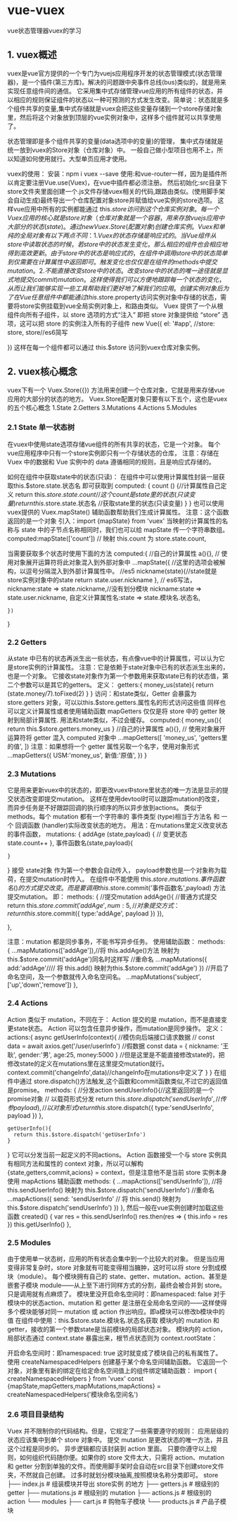 # vue-vuex
vue状态管理器vuex的学习
## 1. vuex概述
vuex是vue官方提供的一个专门为vuejs应用程序开发的状态管理模式(状态管理器)，是一个插件(第三方库)。解决的问题跟中央事件总线(bus)类似的，就是用来实现任意组件间的通信。
它采用集中式存储管理vue应用的所有组件的状态，并以相应的规则保证组件的状态以一种可预测的方式发生改变。简单说：状态就是多个组件共享的变量,集中式存储就是vuex会把这些变量存储到一个store存储对象里，然后将这个对象放到顶层的vue实例对象中，这样多个组件就可以共享使用了。

状态管理即是多个组件共享的变量(data选项中的变量)的管理，
集中式存储就是统一放到vuex的Store对象（仓库对象）中。
一般自己做小型项目也用不上，所以知道如何使用就行。大型单页应用才使用。

vuex的使用：
安装：npm i vuex --save
使用:和vue-router一样，因为是插件所以肯定要注册Vue.use(Vuex)，在vue中插件都必须注册。
然后初始化:src目录下store文件夹里面创建一个.js文件存储vuex相关的代码,跟路由类似。(使用脚手架会自动生成)最终导出一个仓库配置对象store并赋值给vue实例的store选项。
这样vue应用中所有的实例都能通过 this.$store访问到这个仓库实例对象。
每一个 Vuex 应用的核心就是 store对象（仓库对象就是一个容器，用来存放vuejs应用中大部分的状态 (state)。通过new Vuex.Store({配置对象})创建仓库实例。
Vuex 和单纯的全局对象有以下两点不同：
    1.Vuex 的状态存储是响应式的。当 Vue 组件从 store 中读取状态的时候，若 store 中的状态发生变化，那么相应的组件也会相应地得到高效更新。
    由于 store 中的状态是响应式的，在组件中调用 store 中的状态简单到仅需要在计算属性中返回即可。触发变化也仅仅是在组件的 methods 中提交 mutation。
    2.不能直接改变 store 中的状态。改变 store 中的状态的唯一途径就是显式地提交 (commit) mutation。这样使得我们可以方便地跟踪每一个状态的变化，从而让我们能够实现一些工具帮助我们更好地了解我们的应用。
创建实例对象后为了在 Vue 任意组件中都能通过 this.$store.property访问实例对象中存储的状态，需要将store实例挂载到vue全局实例对象上，和路由类似。
Vuex 提供了一个从根组件向所有子组件，以 store 选项的方式“注入”
即把 store 对象提供给 “store” 选项，这可以把 store 的实例注入所有的子组件
new Vue({
  el: '#app',
  //store: store,
  store//es6简写

})
这样在每一个组件都可以通过 this.$store 访问到vuex仓库对象实例。

## 2. vuex核心概念
vuex下有一个 Vuex.Store({}) 方法用来创建一个仓库对象，它就是用来存储vue应用的大部分的状态的地方。
Vuex.Store配置对象只要有以下五个，这也是vuex的五个核心概念
1.State
2.Getters
3.Mutations
4.Actions
5.Modules
### 2.1 State 单一状态树
在vuex中使用state选项存储vue组件的所有共享的状态，它是一个对象。
每个vue应用程序中只有一个store实例即只有一个存储状态的仓库，
注意：存储在 Vuex 中的数据和 Vue 实例中的 data 遵循相同的规则，且是响应式存储的。

如何在组件中获取state中的状态(只读)：
在组件中可以使用计算属性封装一层获取this.$store.state.状态名 即可获取到
computed: {
    count () {//计算属性自己定义
        return this.$store.state.count //这个count是state里的状态(只读变量)
        return this.$store.state.状态名 //获取state里的状态(只读变量)
    }
}
也可以使用vuex提供的 Vuex.mapState() 辅助函数帮助我们生成计算属性。
注意：这个函数返回的是一个对象
引入：import {mapState} from 'vuex'
当映射的计算属性的名称与 state 中的子节点名称相同时，我们也可以给 mapState 传一个字符串数组。
computed:mapState(['count'])
// 映射 this.count 为 store.state.count,

当需要获取多个状态时使用下面的方法
computed:{
    //自己的计算属性
    a(){},
    // 使用对象展开运算符将此对象混入到外部对象中
    ...mapState({
        //这里的选项会被解构，以逗号分隔混入到外部计算属性中。
        //es5
        nickname(state){//state就是store实例对象中的state
            return state.user.nickname
        },
        // es6写法，
        nickname:state => state.nickname,//没有划分模块
        nickname:state => state.user.nickname,
        自定义计算属性名:state => state.模块名.状态名,
        
    })
}

### 2.2 Getters
从state 中已有的状态再派生出一些状态，有点像vue中的计算属性，可以认为它是store实例的计算属性。
注意：它是依赖于state对象中已有的状态派生出来的，也是一个对象。
它接收state对象作为第一个参数用来获取state已有的状态值，第二个参数可以是其它的getters。
定义：
getters:{
    money_us(state){
        return (state.money/7).toFixed(2)
    }
}
访问：和state类似，Getter 会暴露为 store.getters 对象，可以以this.$store.getters.属性名的形式访问这些值
同样也可以定义计算属性或者使用辅助函数 mapGetters 仅仅是将 store 中的 getter 映射到局部计算属性.
用法和state类似，不过会缓存。 
computed:{
    money_us(){
      return this.$store.getters.money_us
    }
    //自己的计算属性
    a(){},
    // 使用对象展开运算符将 getter 混入 computed 对象中
    ...mapGetters([
        'money_us',
        'getters里的值',
    ])
    注意：如果想将一个 getter 属性另取一个名字，使用对象形式
    ...mapGetters({
        USM:'money_us',
        新值:'原值',
    })
}

### 2.3 Mutations
它是用来更新vuex中的状态的，即更改vuex中store里状态的唯一方法是显示的提交状态改变即提交mutation。
这样在使用devtool时可以跟踪mutation的改变，而异步任务是不好跟踪回调的执行顺序的所以异步放到actions。
类似于methods。每个 mutation 都有一个字符串的 事件类型 (type)相当于方法名 和 一个 回调函数 (handler)实际改变状态的地方。
用法：在mutations里定义改变状态的事件函数，
mutations: {
    addAge (state,payload) {
      // 变更状态
      state.count++
    },
    事件函数名(state,payload){

    }
}
接受 state对象 作为第一个参数会自动传入，
payload参数也是一个对象称为载荷，在提交mutation时传入。
在组件中不能使用 this.$store.mutations.事件函数名() 的方式提交改变。
而是要调用 this.$store.commit('事件函数名',payload) 方法提交mutation。
即：
methods: {
    //提交mutation
    addAge(){
        //普通方式提交
        return this.$store.commit('addAge',{
            num:5
        },
        //对象提交方式：
        return this.$store.commit({
            type:'addAge',
            payload
        })
    }),
    
},

注意：mutation 都是同步事务，不能书写异步任务。
使用辅助函数：
methods: {
    ...mapMutations(['addAge']),//将 this.addAge()方法 映射为 this.$store.commit('addAge')同名时这样写
    //重命名
    ...mapMutations({
        add:'addAge'//// 将 this.add() 映射为this.$store.commit('addAge')
    })
    //开启了命名空间，及一个参数就传入命名空间名。
    ...mapMutations('subject',['up','down','remove'])
},

### 2.4 Actions
Action 类似于 mutation，不同在于：
    Action 提交的是 mutation，而不是直接变更state状态。
    Action 可以包含任意异步操作，而mutation是同步操作。
定义：
actions:{
    async getUserInfo(context){
        //模仿向后端接口请求数据
        // const data = await axios.get('/user/userInfo')
        //假数据
        const data = {
            nickname: '王耿',
            gender:'男',
            age:25,
            money:5000
        }
        //但是这里是不能直接修改state的，把修改state的定义在mutations里在这里提交mutation就行。
        context.commit('changeInfo',data)//changeInfo在mutations中定义了
    }
}
在组件中通过 store.dispatch()方法触发,这个函数和commit函数类似,不过它的返回值是promise。
methods: {
    //分发action
    sendUserInfo(){//这里返回的是一个promise对象
        // 以载荷形式分发
       return this.$store.dispatch('sendUserInfo',{
           //传参
           payload
       }),
       //以对象形式
        return this.$store.dispatch({
            type:'sendUserInfo',
            payload
        })
    },
    
    getUserInfo(){
      return this.$store.dispatch('getUserInfo')
    }
}
它可以分发当前一起定义的不同actions。
Action 函数接受一个与 store 实例具有相同方法和属性的 context 对象，所以可以解构 {state,getters,commit,acions} = context，但是注意他不是当前 store 实例本身
使用 mapActions 辅助函数
methods: {
    ...mapActions(['sendUserInfo']),
    //将 this.sendUserInfo() 映射为 this.$store.dispatch('sendUserInfo')
    //重命名
    ...mapActions({
      send: 'sendUserInfo' // 将 this.send() 映射为this.$store.dispatch('sendUserInfo')
    })
},
然后一般在vue实例创建时加载这些函数
created() {
    var res =  this.sendUserInfo()
    res.then(res => {
        this.info = res
    })
    this.getUserInfo()
},

### 2.5 Modules
由于使用单一状态树，应用的所有状态会集中到一个比较大的对象。
但是当应用变得非常复杂时，store 对象就有可能变得相当臃肿，这时可以将 store 分割成模块（module）。
每个模块拥有自己的 state、getter、mutation、action、甚至是嵌套子模块 module——从上至下进行同样方式的分割，最终会被合并到 store。
只是调用就有点麻烦了。
模块里没开启命名空间时：即namespaced: false
对于模块中的状态action、mutation 和 getter 是注册在全局命名空间的——这样使得多个模块能够对同一 mutation 或 action 作出响应。即a模块可以修改b模块中的值
在组件中使用：this.$store.state.模块名.状态名获取
模块内的 mutation 和 getter，接收的第一个参数state是当前模块的局部状态对象。
模块内的 action，局部状态通过 context.state 暴露出来，根节点状态则为 context.rootState：

开启命名空间时：即namespaced: true
这时就变成了模块自己的私有属性了。
使用 createNamespacedHelpers 创建基于某个命名空间辅助函数。
它返回一个对象，对象里有新的绑定在给定命名空间值上的组件绑定辅助函数：
import { createNamespacedHelpers } from 'vuex'
const {mapState,mapGetters,mapMutations,mapActions} = createNamespacedHelpers('模块命名空间名')


### 2.6 项目目录结构
Vuex 并不限制你的代码结构。但是，它规定了一些需要遵守的规则：
应用层级的状态应该集中到单个 store 对象中。
提交 mutation 是更改状态的唯一方法，并且这个过程是同步的。
异步逻辑都应该封装到 action 里面。
只要你遵守以上规则，如何组织代码随你便。如果你的 store 文件太大，只需将 action、mutation 和 getter 分割到单独的文件。而使用脚手架时会自动在src目录下创建store文件夹，不然就自己创建。
过多时就划分模块抽离,按照模块名称分类即可。
store
    ├── index.js          # 组装模块并导出 store实例 的地方
    ├── getters.js        # 根级别的 getter
    ├── mutations.js      # 根级别的 mutation
    ├── actions.js        # 根级别的 action
    └── modules
        ├── cart.js       # 购物车子模块
        └── products.js   # 产品子模块